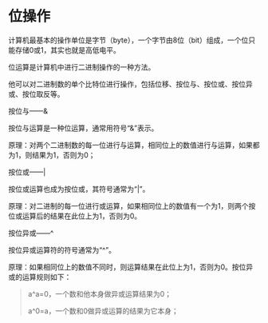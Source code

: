# 位操作

计算机最基本的操作单位是字节（byte），一个字节由8位（bit）组成，一个位只能存储0或1，其实也就是高低电平。

位运算是计算机中进行二进制操作的一种方法。

他可以对二进制数的单个比特位进行操作，包括位移、按位与、按位或、按位异或、按位取反等。



按位与——&

按位与运算是一种位运算，通常用符号“&”表示。

原理：对两个二进制数的每一位进行与运算，相同位上的数值进行与运算，如果都为1，则结果为1，否则为0；



按位或——|

按位或运算也成为按位或，其符号通常为“|”。

原理：对二进制的每一位进行或运算，如果相同位上的数值有一个为1，则两个按位或运算后的结果在此位上为1，否则为0。



按位异或——^

按位异或运算符的符号通常为“^”。

原理：如果相同位上的数值不同时，则运算结果在此位上为1，否则为0。按位异或的运算规则如下：

> a^a=0，一个数和他本身做异或运算结果为0；
>
> a^0=a，一个数和0做异或运算的结果为它本身；
